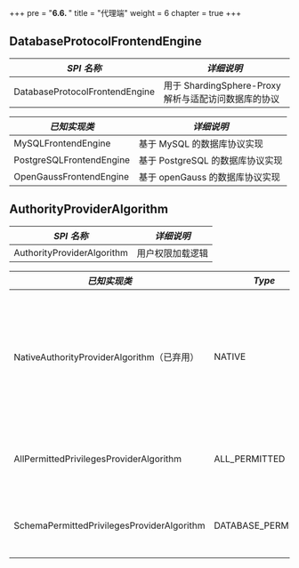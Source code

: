 +++
pre = "<b>6.6. </b>"
title = "代理端"
weight = 6
chapter = true
+++

## DatabaseProtocolFrontendEngine

| *SPI 名称*                       | *详细说明*                                      |
| ------------------------------- | ---------------------------------------------- |
| DatabaseProtocolFrontendEngine  | 用于 ShardingSphere-Proxy 解析与适配访问数据库的协议 |

| *已知实现类*               | *详细说明*                      |
| ------------------------ | ---------------------------- |
| MySQLFrontendEngine      | 基于 MySQL 的数据库协议实现      |
| PostgreSQLFrontendEngine | 基于 PostgreSQL 的数据库协议实现 |
| OpenGaussFrontendEngine  | 基于 openGauss 的数据库协议实现   |

## AuthorityProviderAlgorithm

| *SPI 名称*                       | *详细说明*                    |
| ------------------------------- | ---------------------------- |
| AuthorityProviderAlgorithm      | 用户权限加载逻辑                |

| *已知实现类*                                          | *Type*            | *详细说明*                                                                          |
|-----------------------------------------------------| ----------------  |----------------------------------------------------------------------------------- |
| NativeAuthorityProviderAlgorithm（已弃用）            | NATIVE            | 基于后端数据库存取 server.yaml 中配置的权限信息。如果用户不存在，则自动创建用户并默认赋予最高权限  |
| AllPermittedPrivilegesProviderAlgorithm             | ALL_PERMITTED     | 默认授予所有权限（不鉴权），不会与实际数据库交互                                            |
| SchemaPermittedPrivilegesProviderAlgorithm          | DATABASE_PERMITTED| 通过属性 user-database-mappings 配置的权限                                               |
